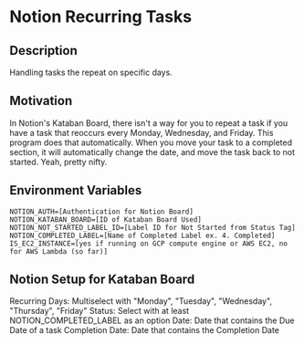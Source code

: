 # Notion Recurring Tasks

## Description
Handling tasks the repeat on specific days. 

## Motivation
In Notion's Kataban Board, there isn't a way for you to repeat a task if you have a task that reoccurs every Monday, Wednesday, and Friday. 
This program does that automatically. When you move your task to a completed section, it will automatically change the date, and move the task
back to not started. Yeah, pretty nifty. 

## Environment Variables
```text
NOTION_AUTH=[Authentication for Notion Board]
NOTION_KATABAN_BOARD=[ID of Kataban Board Used]
NOTION_NOT_STARTED_LABEL_ID=[Label ID for Not Started from Status Tag]
NOTION_COMPLETED_LABEL=[Name of Completed Label ex. 4. Completed]
IS_EC2_INSTANCE=[yes if running on GCP compute engine or AWS EC2, no for AWS Lambda (so far)]
```

## Notion Setup for Kataban Board
Recurring Days: Multiselect with "Monday", "Tuesday", "Wednesday", "Thursday", "Friday"
Status: Select with at least NOTION_COMPLETED_LABEL as an option
Date: Date that contains the Due Date of a task
Completion Date: Date that contains the Completion Date
